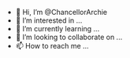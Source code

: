- 👋 Hi, I’m @ChancellorArchie
- 👀 I’m interested in ...
- 🌱 I’m currently learning ...
- 💞️ I’m looking to collaborate on ...
- 📫 How to reach me ...

<!---
ChancellorArchie/ChancellorArchie is a ✨ special ✨ repository because its `README.md` (this file) appears on your GitHub profile.
You can click the Preview link to take a look at your changes.
--->

